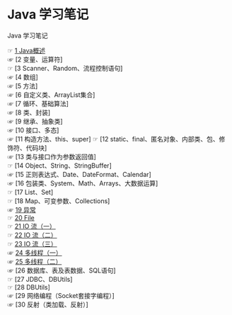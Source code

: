 # Java 学习笔记
Java 学习笔记

☞ [1 Java概述](https://github.com/AcherLi/java-notes/blob/master/doc/1%20Java%E6%A6%82%E8%BF%B0.md)  
☞ [2 变量、运算符]  
☞ [3 Scanner、Random、流程控制语句]  
☞ [4 数组]  
☞ [5 方法]  
☞ [6 自定义类、ArrayList集合]  
☞ [7 循环、基础算法]  
☞ [8 类、封装]  
☞ [9 继承、抽象类]  
☞ [10 接口、多态]  
☞ [11 构造方法、this、super]
☞ [12 static、final、匿名对象、内部类、包、修饰符、代码块]  
☞ [13 类与接口作为参数返回值]  
☞ [14 Object、String、StringBuffer]  
☞ [15 正则表达式、Date、DateFormat、Calendar]  
☞ [16 包装类、System、Math、Arrays、大数据运算]  
☞ [17 List、Set]  
☞ [18 Map、可变参数、Collections]  
☞ [19 异常](https://github.com/AcherLi/Java/blob/master/doc/19%20%E5%BC%82%E5%B8%B8.md)  
☞ [20 File](https://github.com/AcherLi/Java/master/doc/20%20File.md)  
☞ [21 IO 流（一）](https://github.com/AcherLi/Java/blob/master/doc/21%20IO%20%E6%B5%81%EF%BC%88%E4%B8%80%EF%BC%89.md)  
☞ [22 IO 流（二）](https://github.com/AcherLi/Java/blob/master/doc/22%20IO%20%E6%B5%81%EF%BC%88%E4%BA%8C%EF%BC%89.md)  
☞ [23 IO 流（三）](https://github.com/AcherLi/Java/blob/master/doc/23%20IO%20%E6%B5%81%EF%BC%88%E4%B8%89%EF%BC%89.md)  
☞ [24 多线程（一）](https://github.com/AcherLi/java-notes/blob/master/doc/24%20%E5%A4%9A%E7%BA%BF%E7%A8%8B%EF%BC%88%E4%B8%80%EF%BC%89.md)  
☞ [25 多线程（二）](https://github.com/AcherLi/java-notes/blob/master/doc/25%20%E5%A4%9A%E7%BA%BF%E7%A8%8B%EF%BC%88%E4%BA%8C%EF%BC%89.md)  
☞ [26 数据库、表及表数据、SQL语句]  
☞ [27 JDBC、DBUtils]  
☞ [28 DBUtils]  
☞ [29 网络编程（Socket套接字编程）]  
☞ [30 反射（类加载、反射）]  
